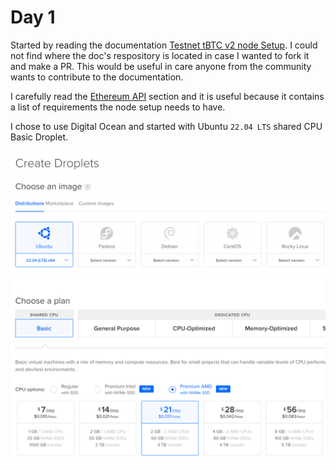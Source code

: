 # Day 1

Started by reading the documentation [Testnet tBTC v2 node Setup](https://docs.threshold.network/app-development/ropsten-testnet-staking/testnet-tbtc-v2-node-setup). I could not find where the doc's respository is located in case I wanted to fork it and make a PR. This would be useful in care anyone from the community wants to contribute to the documentation.

I carefully read the [Ethereum API](https://docs.threshold.network/app-development/ropsten-testnet-staking/testnet-tbtc-v2-node-setup#ethereum-api) section and it is useful because it contains a list of requirements the node setup needs to have.

I chose to use Digital Ocean and started with Ubuntu `22.04 LTS` shared CPU Basic Droplet. 

![DigitalOcean screenshot](./static/SCR-20221019-qju.png)